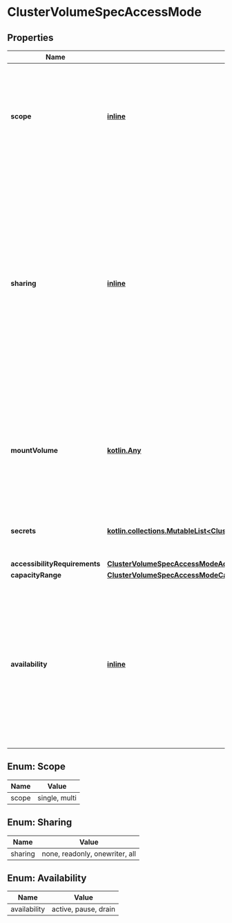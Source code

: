 
# ClusterVolumeSpecAccessMode

## Properties
Name | Type | Description | Notes
------------ | ------------- | ------------- | -------------
**scope** | [**inline**](#Scope) | The set of nodes this volume can be used on at one time. - &#x60;single&#x60; The volume may only be scheduled to one node at a time. - &#x60;multi&#x60; the volume may be scheduled to any supported number of nodes at a time.  |  [optional]
**sharing** | [**inline**](#Sharing) | The number and way that different tasks can use this volume at one time. - &#x60;none&#x60; The volume may only be used by one task at a time. - &#x60;readonly&#x60; The volume may be used by any number of tasks, but they all must mount the volume as readonly - &#x60;onewriter&#x60; The volume may be used by any number of tasks, but only one may mount it as read/write. - &#x60;all&#x60; The volume may have any number of readers and writers.  |  [optional]
**mountVolume** | [**kotlin.Any**](.md) | Options for using this volume as a Mount-type volume.      Either MountVolume or BlockVolume, but not both, must be     present.   properties:     FsType:       type: \&quot;string\&quot;       description: |         Specifies the filesystem type for the mount volume.         Optional.     MountFlags:       type: \&quot;array\&quot;       description: |         Flags to pass when mounting the volume. Optional.       items:         type: \&quot;string\&quot; BlockVolume:   type: \&quot;object\&quot;   description: |     Options for using this volume as a Block-type volume.     Intentionally empty.  |  [optional]
**secrets** | [**kotlin.collections.MutableList&lt;ClusterVolumeSpecAccessModeSecretsInner&gt;**](ClusterVolumeSpecAccessModeSecretsInner.md) | Swarm Secrets that are passed to the CSI storage plugin when operating on this volume.  |  [optional]
**accessibilityRequirements** | [**ClusterVolumeSpecAccessModeAccessibilityRequirements**](ClusterVolumeSpecAccessModeAccessibilityRequirements.md) |  |  [optional]
**capacityRange** | [**ClusterVolumeSpecAccessModeCapacityRange**](ClusterVolumeSpecAccessModeCapacityRange.md) |  |  [optional]
**availability** | [**inline**](#Availability) | The availability of the volume for use in tasks. - &#x60;active&#x60; The volume is fully available for scheduling on the cluster - &#x60;pause&#x60; No new workloads should use the volume, but existing workloads are not stopped. - &#x60;drain&#x60; All workloads using this volume should be stopped and rescheduled, and no new ones should be started.  |  [optional]


<a id="Scope"></a>
## Enum: Scope
Name | Value
---- | -----
scope | single, multi


<a id="Sharing"></a>
## Enum: Sharing
Name | Value
---- | -----
sharing | none, readonly, onewriter, all


<a id="Availability"></a>
## Enum: Availability
Name | Value
---- | -----
availability | active, pause, drain



